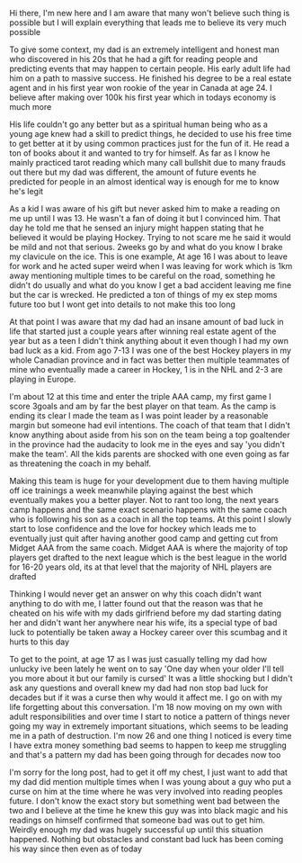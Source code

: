 Hi there, I'm new here and I am aware that many won't believe such thing is possible but I will explain everything that leads me to believe its very much possible

To give some context, my dad is an extremely intelligent and honest man who discovered in his 20s that he had a gift for reading people and predicting events that may happen to certain people. His early adult life had him on a path to massive success. He finished his degree to be a real estate agent and in his first year won rookie of the year in Canada at age 24. I believe after making over 100k his first year which in todays economy is much more

His life couldn't go any better but as a spiritual human being who as a young age knew had a skill to predict things, he decided to use his free time to get better at it by using common practices just for the fun of it. He read a ton of books about it and wanted to try for himself. As far as I know he mainly practiced tarot reading which many call bullshit due to many frauds out there but my dad was different, the amount of future events he predicted for people in an almost identical way is enough for me to know he's legit

As a kid I was aware of his gift but never asked him to make a reading on me up until I was 13. He wasn't a fan of doing it but I convinced him. That day he told me that he sensed an injury might happen stating that he believed it would be playing Hockey. Trying to not scare me he said it would be mild and not that serious. 2weeks go by and what do you know I brake my clavicule on the ice. This is one example, At age 16 I was about to leave for work and he acted super weird when I was leaving for work which is 1km away mentioning multiple times to be careful on the road, something he didn't do usually and what do you know I get a bad accident leaving me fine but the car is wrecked. He predicted a ton of things of my ex step moms future too but I wont get into details to not make this too long

At that point I was aware that my dad had an insane amount of bad luck in life that started just a couple years after winning real estate agent of the year but as a teen I didn't think anything about it even though I had my own bad luck as a kid. From ago 7-13 I was one of the best Hockey players in my whole Canadian province and in fact was better then multiple teammates of mine who eventually made a career in Hockey, 1 is in the NHL and 2-3 are playing in Europe.

I'm about 12 at this time and enter the triple AAA camp, my first game I score 3goals and am by far the best player on that team. As the camp is ending its clear I made the team as I was point leader by a reasonable margin but someone had evil intentions. The coach of that team that I didn't know anything about aside from his son on the team being a top goaltender in the province had the audacity to look me in the eyes and say 'you didn't make the team'. All the kids parents are shocked with one even going as far as threatening the coach in my behalf.

Making this team is huge for your development due to them having multiple off ice trainings a week meanwhile playing against the best which eventually makes you a better player. Not to rant too long, the next years camp happens and the same exact scenario happens with the same coach who is following his son as a coach in all the top teams. At this point I slowly start to lose confidence and the love for hockey which leads me to eventually just quit after having another good camp and getting cut from Midget AAA from the same coach. Midget AAA is where the majority of top players get drafted to the next league which is the best league in the world for 16-20 years old, its at that level that the majority of NHL players are drafted

Thinking I would never get an answer on why this coach didn't want anything to do with me, I latter found out that the reason was that he cheated on his wife with my dads girlfriend before my dad starting dating her and didn't want her anywhere near his wife, its a special type of bad luck to potentially be taken away a Hockey career over this scumbag and it hurts to this day

To get to the point, at age 17 as I was just casually telling my dad how unlucky ive been lately he went on to say 'One day when your older I'll tell you more about it but our family is cursed' It was a little shocking but I didn't ask any questions and overall knew my dad had non stop bad luck for decades but if it was a curse then why would it affect me. I go on with my life forgetting about this conversation. I'm 18 now moving on my own with adult responsibilities and over time I start to notice a pattern of things never going my way in extremely important situations, which seems to be leading me in a path of destruction. I'm now 26 and one thing I noticed is every time I have extra money something bad seems to happen to keep me struggling and that's a pattern my dad has been going through for decades now too

I'm sorry for the long post, had to get it off my chest, I just want to add that my dad did mention multiple times when I was young about a guy who put a curse on him at the time where he was very involved into reading peoples future. I don't know the exact story but something went bad between the two and I believe at the time he knew this guy was into black magic and his readings on himself confirmed that someone bad was out to get him. Weirdly enough my dad was hugely successful up until this situation happened. Nothing but obstacles and constant bad luck has been coming his way since then even as of today